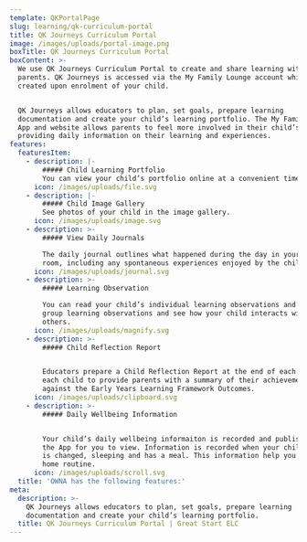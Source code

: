 ```yaml
---
template: QKPortalPage
slug: learning/qk-curriculum-portal
title: QK Journeys Curriculum Portal
image: /images/uploads/portal-image.png
boxTitle: QK Journeys Curriculum Portal
boxContent: >-
  We use QK Journeys Curriculum Portal to create and share learning with
  parents. QK Journeys is accessed via the My Family Lounge account which is
  created upon enrolment of your child.


  QK Journeys allows educators to plan, set goals, prepare learning
  documentation and create your child’s learning portfolio. The My Family Lounge
  App and website allows parents to feel more involved in their child’s day by
  providing daily information on their learning and experiences.
features:
  featuresItem:
    - description: |-
        ##### Child Learning Portfolio
        You can view your child’s portfolio online at a convenient time.
      icon: /images/uploads/file.svg
    - description: |-
        ##### Child Image Gallery
        See photos of your child in the image gallery.
      icon: /images/uploads/image.svg
    - description: >-
        ##### View Daily Journals

        The daily journal outlines what happened during the day in your child’s
        room, including any spontaneous experiences enjoyed by the children.
      icon: /images/uploads/journal.svg
    - description: >-
        ##### Learning Observation

        You can read your child’s individual learning observations and also read
        group learning observations and see how your child interacts with
        others.
      icon: /images/uploads/magnify.svg
    - description: >-
        ##### Child Reflection Report


        Educators prepare a Child Reflection Report at the end of each year for
        each child to provide parents with a summary of their achievements
        against the Early Years Learning Framework Outcomes.
      icon: /images/uploads/clipboard.svg
    - description: >-
        ##### Daily Wellbeing Information


        Your child’s daily wellbeing informaiton is recorded and published on
        the App for you to view. Information is recorded when your child nappy
        is changed, sleeping and has a meal. This information help you plan you
        home routine.
      icon: /images/uploads/scroll.svg
  title: 'OWNA has the following features:'
meta:
  description: >-
    QK Journeys allows educators to plan, set goals, prepare learning
    documentation and create your child’s learning portfolio.
  title: QK Journeys Curriculum Portal | Great Start ELC
---
```


